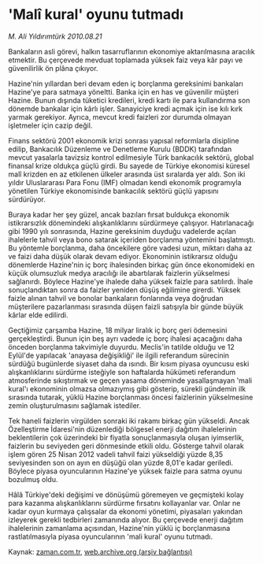 # 'Malî kural' oyunu tutmadı

*M. Ali Yıldırımtürk 2010.08.21*

<td class="columnist-detail">
<p>Bankaların asli görevi, halkın tasarruflarının ekonomiye aktarılmasına aracılık etmektir. Bu çerçevede mevduat toplamada yüksek faiz veya kâr payı ve güvenilirlik ön plâna çıkıyor.</p>
<p>
<div id="haberMetinDiv">
<p> Hazine'nin yıllardan beri devam eden iç borçlanma gereksinimi bankaları Hazine'ye para satmaya yöneltti. Banka için en has ve güvenilir müşteri Hazine. Bunun dışında tüketici kredileri, kredi kartı ile para kullandırma son dönemde bankalar için kârlı işler. Sanayiciye kredi açmak için ise kılı kırk yarmak gerekiyor. Ayrıca, mevcut kredi faizleri zor durumda olmayan işletmeler için cazip değil. 
<p> Finans sektörü 2001 ekonomik krizi sonrası yapısal reformlarla disipline edilip, Bankacılık Düzenleme ve Denetleme Kurulu (BDDK) tarafından mevcut yasalarla tavizsiz kontrol edilmesiyle Türk bankacılık sektörü, global finansal krize oldukça güçlü girdi. Bu sayede de Türkiye ekonomisi küresel malî krizden en az etkilenen ülkeler arasında üst sıralarda yer aldı. Son iki yıldır Uluslararası Para Fonu (IMF) olmadan kendi ekonomik programıyla yönetilen Türkiye ekonomisinde bankacılık sektörü güçlü yapısını sürdürüyor.
<p> Buraya kadar her şey güzel, ancak bazıları fırsat buldukça ekonomik istikrarsızlık dönemindeki alışkanlıklarını sürdürmeye çalışıyor. Hatırlanacağı gibi 1990 yılı sonrasında, Hazine gereksinim duyduğu vadelerde açılan ihalelerle tahvil veya bono satarak içeriden borçlanma yöntemini başlatmıştı. Bu yöntemle borçlanma, daha öncekilere göre vadesi uzun, miktarı daha az ve faizi daha düşük olarak devam ediyor. Ekonominin istikrarsız olduğu dönemlerde Hazine'nin iç borç ihalesinden birkaç gün önce ekonomideki en küçük olumsuzluk medya aracılığı ile abartılarak faizlerin yükselmesi sağlanırdı. Böylece Hazine'ye ihalede daha yüksek faizle para satılırdı. İhale sonuçlandıktan sonra da faizler yeniden düşüş eğilimine girerdi. Yüksek faizle alınan tahvil ve bonolar bankaların fonlarında veya doğrudan müşterilere pazarlanması sırasında düşen faizli satışıyla bir günde büyük kârlar elde edilirdi.
<p> Geçtiğimiz çarşamba Hazine, 18 milyar liralık iç borç geri ödemesini gerçekleştirdi. Bunun için beş ayrı vadede iç borç ihalesi açacağını daha önceden borçlanma takvimiyle duyurdu. Meclis'in tatilde olduğu ve 12 Eylül'de yapılacak 'anayasa değişikliği' ile ilgili referandum sürecinin sürdüğü bugünlerde siyaset daha da ısındı. Bir kısım piyasa oyuncusu eski alışkanlıklarını sürdürme isteğiyle son haftalarda hükümeti referandum atmosferinde sıkıştırmak ve geçen yasama döneminde yasallaşmayan 'mali kural'ı ekonominin olmazsa olmazıymış gibi gösterip, sürekli gündemin ilk sırasında tutarak, yüklü Hazine borçlanması öncesi faizlerinin yükselmesine zemin oluşturulmasını sağlamak istediler.
<p> Tek haneli faizlerin virgülden sonraki iki rakamı birkaç gün yükseldi. Ancak Özelleştirme İdaresi'nin düzenlediği bölgesel enerji dağıtım ihalelerinin beklentilerin çok üzerindeki bir fiyatla sonuçlanmasıyla oluşan iyimserlik, faizlerin bu seviyeden geri dönmesinde etkili oldu. Gösterge tahvil olarak işlem gören 25 Nisan 2012 vadeli tahvil faizi yükseldiği yüzde 8,35 seviyesinden son on ayın en düşüğü olan yüzde 8,01'e kadar geriledi. Böylece piyasa oyuncularının Hazine'ye yüksek faizle para satma oyunu bozulmuş oldu.
<p> Hâlâ Türkiye'deki değişimi ve dönüşümü göremeyen ve geçmişteki kolay para kazanma alışkanlıklarını sürdürme fırsatını kollayanlar var. Onlar ne kadar oyun kurmaya çalışsalar da ekonomi yönetimi, piyasaları yakından izleyerek gerekli tedbirleri zamanında alıyor. Bu çerçevede enerji dağıtım ihalelerinin zamanlama açısından, Hazine'nin yüklü iç borçlanmasına rastlatılmasıyla piyasa oyuncularının 'mali kural' oyunu tutmadı. </p></p></p></p></p></p></div>
</p>
<a href="http://web.archive.org/web/20101224205217/mailto:a.yildirimturk@zaman.com.tr">
</a></td>

Kaynak: [zaman.com.tr](http://zaman.com.tr/yazar.do?yazino=1018498), [web.archive.org (arşiv bağlantısı)](http://web.archive.org/web/20101224205217/http://zaman.com.tr/yazar.do?yazino=1018498)
